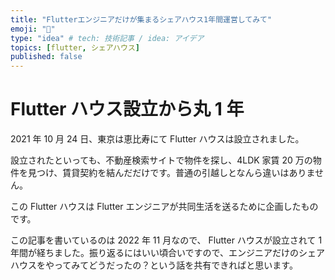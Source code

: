 ```yaml
---
title: "Flutterエンジニアだけが集まるシェアハウス1年間運営してみて"
emoji: "🏡"
type: "idea" # tech: 技術記事 / idea: アイデア
topics: [flutter, シェアハウス]
published: false
---
```


# Flutter ハウス設立から丸 1 年

2021 年 10 月 24 日、東京は恵比寿にて Flutter ハウスは設立されました。

設立されたといっても、不動産検索サイトで物件を探し、4LDK 家賃 20 万の物件を見つけ、賃貸契約を結んだだけです。普通の引越しとなんら違いはありません。

この Flutter ハウスは Flutter エンジニアが共同生活を送るために企画したものです。

この記事を書いているのは 2022 年 11 月なので、 Flutter ハウスが設立されて 1 年間が経ちました。振り返るにはいい頃合いですので、エンジニアだけのシェアハウスをやってみてどうだったの？という話を共有できればと思います。
